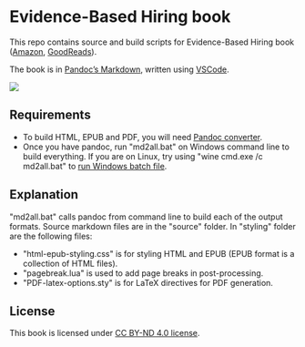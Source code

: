 # Evidence-Based Hiring book
This repo contains source and build scripts for Evidence-Based Hiring book ([Amazon](https://www.amazon.com/Evidence-Based-Hiring-Why-Broken-Data-ebook/dp/B07FRH43N7), [GoodReads](https://www.goodreads.com/book/show/40904662-evidence-based-hiring)). 

The book is in [Pandoc’s Markdown](https://pandoc.org/MANUAL.html#pandocs-markdown), written using [VSCode](https://code.visualstudio.com/). 

![](../images/EBH-cover-image-small.jpg)

## Requirements

* To build HTML, EPUB and PDF, you will need [Pandoc converter](https://pandoc.org/). 
* Once you have pandoc, run "md2all.bat" on Windows command line to build everything. If you are on Linux, try using "wine cmd.exe /c md2all.bat" to [run Windows batch file](https://www.linux.org/threads/running-windows-batch-files-on-linux.11205/).

## Explanation

"md2all.bat" calls pandoc from command line to build each of the output formats. Source markdown files are in the "source" folder. In "styling" folder are the following files:
* "html-epub-styling.css" is for styling HTML and EPUB (EPUB format is a collection of HTML files).
* "pagebreak.lua" is used to add page breaks in post-processing.
* "PDF-latex-options.sty" is for LaTeX directives for PDF generation.

## License

This book is licensed under [CC BY-ND 4.0 license](https://creativecommons.org/licenses/by-nd/4.0/legalcode).

 
